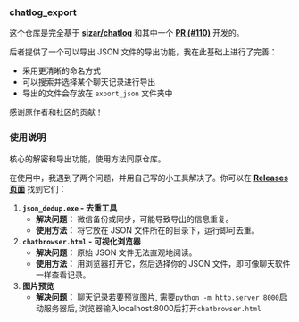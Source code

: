 ### chatlog_export

这个仓库是完全基于 **[sjzar/chatlog](https://github.com/sjzar/chatlog)** 和其中一个 **[PR (#110)](https://github.com/sjzar/chatlog/pull/110)** 开发的。

后者提供了一个可以导出 JSON 文件的导出功能，我在此基础上进行了完善：

- 采用更清晰的命名方式
- 可以搜索并选择某个聊天记录进行导出
- 导出的文件会存放在 `export_json` 文件夹中

感谢原作者和社区的贡献！

### 使用说明

核心的解密和导出功能，使用方法同原仓库。

在使用中，我遇到了两个问题，并用自己写的小工具解决了。你可以在 **[Releases 页面](https://github.com/你的用户名/你的仓库名/releases)** 找到它们：

1. **`json_dedup.exe` - 去重工具**
   - **解决问题：** 微信备份或同步，可能导致导出的信息重复。
   - **使用方法：** 将它放在 JSON 文件所在的目录下，运行即可去重。
2. **`chatbrowser.html` - 可视化浏览器**
   - **解决问题：** 原始 JSON 文件无法直观地阅读。
   - **使用方法：** 用浏览器打开它，然后选择你的 JSON 文件，即可像聊天软件一样查看记录。
3. **图片预览**
   - **解决问题：** 聊天记录若要预览图片, 需要`python -m http.server 8000`启动服务器后, 浏览器输入localhost:8000后打开`chatbrowser.html`